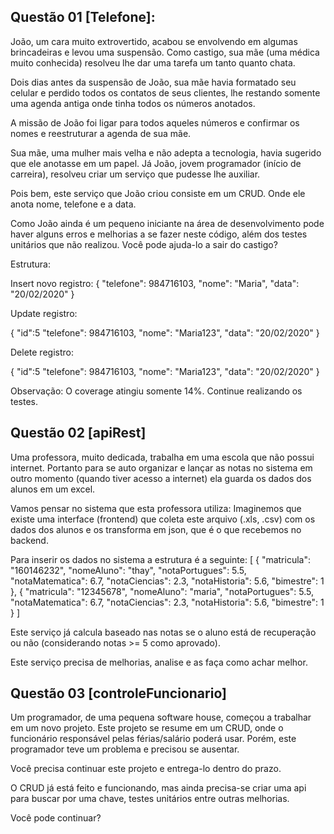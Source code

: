 ## Questão 01 [Telefone]:
João, um cara muito extrovertido, acabou se envolvendo em algumas brincadeiras e levou uma suspensão. Como castigo, sua mãe (uma médica muito conhecida) resolveu lhe dar uma tarefa um tanto quanto chata. 

Dois dias antes da suspensão de João, sua mãe havia formatado seu celular e perdido todos os contatos de seus clientes, lhe restando somente uma agenda antiga onde tinha todos os números anotados. 

A missão de João foi ligar para todos aqueles números e confirmar os nomes e reestruturar a agenda de sua mãe. 

Sua mãe, uma mulher mais velha e não adepta a tecnologia, havia sugerido que ele anotasse em um papel. Já João, jovem programador (início de carreira), resolveu criar um serviço que pudesse lhe auxiliar. 

Pois bem, este serviço que João criou consiste em um CRUD. Onde ele anota nome, telefone e a data. 

Como João ainda é um pequeno iniciante na área de desenvolvimento pode haver alguns erros e melhorias a se fazer neste código, além dos testes unitários que não realizou. Você pode ajuda-lo a sair do castigo?

Estrutura:

Insert novo registro:
{
    "telefone": 984716103,
    "nome": "Maria",
    "data": "20/02/2020"
}

Update registro:

{
    "id":5
    "telefone": 984716103,
    "nome": "Maria123",
    "data": "20/02/2020"
}

Delete registro:

{
    "id":5
    "telefone": 984716103,
    "nome": "Maria123",
    "data": "20/02/2020"
}

Observação: O coverage atingiu somente 14%. Continue realizando os testes.

## Questão 02 [apiRest]

Uma professora, muito dedicada, trabalha em uma escola que não possui internet. Portanto para se auto organizar e lançar as notas no sistema em outro momento (quando tiver acesso a internet) ela guarda os dados dos alunos em um excel. 

Vamos pensar no sistema que esta professora utiliza:
Imaginemos que existe uma interface (frontend) que coleta este arquivo (.xls, .csv) com os dados dos alunos e os transforma em json, que é o que recebemos no backend. 

Para inserir os dados no sistema a estrutura é a seguinte:
[
    {
        "matricula": "160146232",
        "nomeAluno": "thay",
        "notaPortugues": 5.5,
        "notaMatematica": 6.7,
        "notaCiencias": 2.3,
        "notaHistoria": 5.6,
        "bimestre": 1
    },
    {
        "matricula": "12345678",
        "nomeAluno": "maria",
        "notaPortugues": 5.5,
        "notaMatematica": 6.7,
        "notaCiencias": 2.3,
        "notaHistoria": 5.6,
        "bimestre": 1
    }
]    

Este serviço já calcula baseado nas notas se o aluno está de recuperação ou não (considerando notas >= 5 como aprovado).

Este serviço precisa de melhorias, analise e as faça como achar melhor.

## Questão 03 [controleFuncionario]
Um programador, de uma pequena software house, começou a trabalhar em um novo projeto. Este projeto se resume em um CRUD, onde o funcionário responsável pelas férias/salário poderá usar. Porém, este programador teve um problema e precisou se ausentar.

Você precisa continuar este projeto e entrega-lo dentro do prazo. 

O CRUD já está feito e funcionando, mas ainda precisa-se criar uma api para buscar por uma chave, testes unitários entre outras melhorias.

Você pode continuar?
